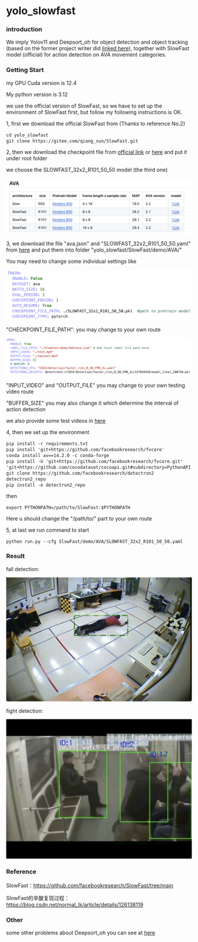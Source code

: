 # yolo_slowfast

### introduction

We imply Yolov11 and Deepsort_oh for object detection and object tracking (based on the former project writer did [linked here](https://github.com/J-aso-n/metro-station-passenger-detection.git)), together with SlowFast model (official) for action detection on AVA movement categories.

### Getting Start

my GPU Cuda version is 12.4

My python version is 3.12

we use the official version of SlowFast, so we have to set up the environment of SlowFast first, but follow my following instructions is OK.

1, first we download the official SlowFast from (Thanks to reference No.2)

```
cd yolo_slowfast
git clone https://gitee.com/qiang_sun/SlowFast.git
```

2, then we download the checkpoint file from [official link](https://github.com/facebookresearch/SlowFast/blob/main/MODEL_ZOO.md) or [here](https://drive.google.com/drive/folders/1i0_JOMXHZDPXY3WPU0YQdtUE5iW3kPRH) and put it under root folder

we choose the SLOWFAST_32x2_R101_50_50 model (the third one)

![1](./pic/1.png)

3, we download the file "ava.json" and "SLOWFAST_32x2_R101_50_50.yaml" from [here](https://drive.google.com/drive/folders/1i0_JOMXHZDPXY3WPU0YQdtUE5iW3kPRH) and put them into folder "yolo_slowfast/SlowFast/demo/AVA/"

You may need to change some individual settings like

![2](./pic/2.png)

"CHECKPOINT_FILE_PATH": you may change to your own route

![3](./pic/3.png)

"INPUT_VIDEO" and "OUTPUT_FILE" you may change to your own testing video route

"BUFFER_SIZE" you may also change it which determine the interval of action detection

we also provide some test videos in [here](https://drive.google.com/drive/folders/1i0_JOMXHZDPXY3WPU0YQdtUE5iW3kPRH)

4, then we set up the environment 

```
pip install -r requirements.txt
pip install 'git+https://github.com/facebookresearch/fvcore'
conda install av==14.2.0 -c conda-forge
pip install -U 'git+https://github.com/facebookresearch/fvcore.git' 'git+https://github.com/cocodataset/cocoapi.git#subdirectory=PythonAPI'
git clone https://github.com/facebookresearch/detectron2 detectron2_repo
pip install -e detectron2_repo
```

then

```
export PYTHONPATH=/path/to/SlowFast:$PYTHONPATH
```

Here u should change the "/path/to/" part to your own route

5, at last we run command to start

```
python run.py --cfg SlowFast/demo/AVA/SLOWFAST_32x2_R101_50_50.yaml
```

### Result

fall detection:

![4](./pic/4.png)

fight detection:

![5](./pic/5.png)

### Reference

SlowFast：https://github.com/facebookresearch/SlowFast/tree/main

SlowFast的辛酸复现过程：https://blog.csdn.net/normal_lk/article/details/126138119

### Other

some other problems about Deepsort_oh you can see at [here](https://github.com/J-aso-n/metro-station-passenger-detection.git)
